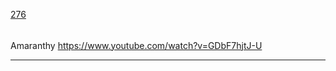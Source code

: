 [276](https://github.com/guilhermeprokisch/ideias/issues/276) 
###### 

Amaranthy
https://www.youtube.com/watch?v=GDbF7hjtJ-U



-------------------------------------------------------------------------------

